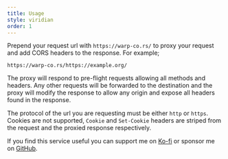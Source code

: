 ```yaml
---
title: Usage
style: viridian
order: 1
---
```


Prepend your request url with `https://warp-co.rs/` to proxy your request and
add CORS headers to the response. For example;

```
https://warp-co.rs/https://example.org/
```

The proxy will respond to pre-flight requests allowing all methods and headers.
Any other requests will be forwarded to the destination and the proxy will
modify the response to allow any origin and expose all headers found in the
response.

The protocol of the url you are requesting must be either `http` or `https`.
Cookies are not supported, `Cookie` and `Set-Cookie` headers are striped from the
request and the proxied response respectively.

If you find this service useful you can support me on
[Ko-fi](https://ko-fi.com/bassetts) or sponsor me on
[GitHub](https://github.com/sponsors/Bassetts).
